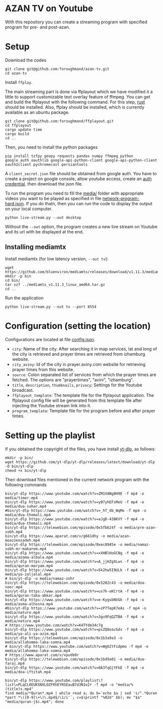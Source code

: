 # AZAN TV on Youtube
With this repository you can create a streaming program with specified program for pre- and post-azan.

# Setup
Download the codes
```
git clone git@github.com:foroughmand/azan-tv.git
cd azan-tv
```

Install `ffplay`.

The main streaming part is done via ffplayout which we have modified it a little to support customizable text overlay feature of ffmpeg. You can get and build the ffplayout with the following command. For this step, [rust](https://doc.rust-lang.org/cargo/getting-started/installation.html) should be installed. Also, ffplay should be installed, which is currently available as an ubuntu package.
```
git clone git@github.com:foroughmand/ffplayout.git
cd ffplayout
cargo update time
cargo build
cd ..
```

Then, you need to install the python packages
```
pip install tzfpy geopy requests pandas numpy ffmpeg_python google_auth_oauthlib google-api-python-client google-api-python-client oauth2client pychromecast persiantools 
```

A `client_secret.json` file should be obtained from google auth. You have to create a project on google console, allow youtube access, create an [auth credential](https://cloud.google.com/solutions/sap/docs/abap-sdk/on-premises-or-any-cloud/latest/authentication-oauth-client-credentials#oauth_config_consent), then download the json file.


To run the program you need to fill the [media/](media/) folder with appropriate videos you want to be played as specified in file [network-program-hard.json](network-program-hard.json). If you do thatn, then you can run the code to display the output on your local computer.
```
python live-stream.py --out desktop
```

Without the `--out` option, the program creates a new live stream on Youtube and its url with be displayed at the end.

## Installing mediamtx
Install mediamtx (for low latency version, `--out tv`):
```
wget https://github.com/bluenviron/mediamtx/releases/download/v1.11.3/mediamtx_v1.11.3_linux_amd64.tar.gz
mkdir -p bin
cd bin/
tar xzf ../mediamtx_v1.11.3_linux_amd64.tar.gz
cd ..
```

Run the application
```
python live-stream.py --out tv --port 8554
```

# Configuration (setting the location)
Configurations are located at file [config.json](config.json). 
* `city`: Name of the city. After searching it in map services, lat and long of the city is retrieved and prayer times are retrieved from izhamburg website.
* `city_aviny`: Id of the city in prayer.aviny.com website for retrieving prayer times from this website.
* `source`: Colon separated list of services from which the prayer times are fetched. The options are "prayertimes", "avini", "izhamburg".
* `title`, `description`, `thumbnails`, `privacy`: Settings for the Youtube broadcast.
* `ffplayout_template`: The template file for the ffplayout application. The ffplayout config file will be generated from this template file after injecting the Youtube stream link into it.
* `program_template`: Template file for the program before and after prayer times.

# Setting up the playlist
If you obtained the copyright of the files, you have install [yt-dlp](https://github.com/yt-dlp/yt-dlp), as follows:
```
mkdir -p bin/
wget https://github.com/yt-dlp/yt-dlp/releases/latest/download/yt-dlp -O bin/yt-dlp
chmod +x bin/yt-dlp
```

Then download files mentioned in the current network program with the following commands
```
bin/yt-dlp https://www.youtube.com/watch?v=ZM1VANg8H9E -f mp4 -o media/timer.mp4
bin/yt-dlp https://www.youtube.com/watch?v=y07yhEFsMeU -f mp4 -o media/dua-sahar.mp4
#bin/yt-dlp https://www.youtube.com/watch?v=_hT_db_WqMo -f mp4 -o media/dua-thomali.mp4
bin/yt-dlp https://www.youtube.com/watch?v=aJgD-438KVY -f mp4 -o media/dua-thomali.mp4
bin/yt-dlp https://telewebion.com/episode/0x5fbb24f -o media/pre-azan-sobh.mp4
bin/yt-dlp https://www.aparat.com/v/g661dhy -o media/azan-moazzenzadeh.mp4
bin/yt-dlp https://telewebion.com/episode/0xec0945e -o media/namaz-sobh-mr-makarem.mp4
bin/yt-dlp https://www.youtube.com/watch?v=xXHBlHoGCNg -f mp4 -o media/azoma-albala.mp4
bin/yt-dlp https://www.youtube.com/watch?v=A_jjHZgXLws -f mp4 -o media/quran-maryam.mp4
bin/yt-dlp https://www.youtube.com/watch?v=5k2hw5I9ULk -f mp4 -o media/ya-zaljalal.mp4
# bin/yt-dlp -o media/namaz-zohr
bin/yt-dlp https://telewebion.com/episode/0x5282c43 -o media/doa-noor.mp4
bin/yt-dlp https://www.youtube.com/watch?v=us7h-oKCrtA -f mp4 -o media/quran-taha-abkar.mp4
bin/yt-dlp https://www.youtube.com/watch?v=e-KygsbNVGk -f mp4 -o media/asma-alhosna.mp4
#bin/yt-dlp https://www.youtube.com/watch?v=zP7TepK7eAs -f mp4 -o media/nature.mp4
bin/yt-dlp https://www.youtube.com/watch?v=3gu9FqQZTBA -f mp4 -o media/nature.mp4
# https://www.youtube.com/watch?v=K4TYdm34c7g
bin/yt-dlp https://www.youtube.com/watch?v=psZQ8oacGds -f mp4 -o media/ya-ali-ya-azim.mp4
bin/yt-dlp https://telewebion.com/episode/0x1b3a9a3 -o media/allahomma-laka-somna.mp4
# bin/yt-dlp https://www.youtube.com/watch?v=Wg6ZtFidpmo -f mp4 -o media/allahomma-laka-somna.mp4
# https://www.aparat.com/v/vpudb9r
bin/yt-dlp https://telewebion.com/episode/0x1bd9a01 -o media/dua-faraj.mp4
bin/yt-dlp https://www.youtube.com/watch?v=0A3fqGjYFkE -f mp4 -o media/doa-iftitah.mp4
```

```
bin/yt-dlp https://www.youtube.com/playlist\?list\=PLqCL0EUK5NXLOZFRhEYRSEauB7d3N1o2r -f mp4 -o "media/%(title)s.mp4"
find media/*Quran*.mp4 | while read a; do b=`echo $a | sed 's/^.*Quran *part *\([0-9]\+\)\.mp4$/\1/i'`; c=$(printf "%02d" $b); mv "$a" "media/quran-j$c.mp4"; done

```
‍‍
